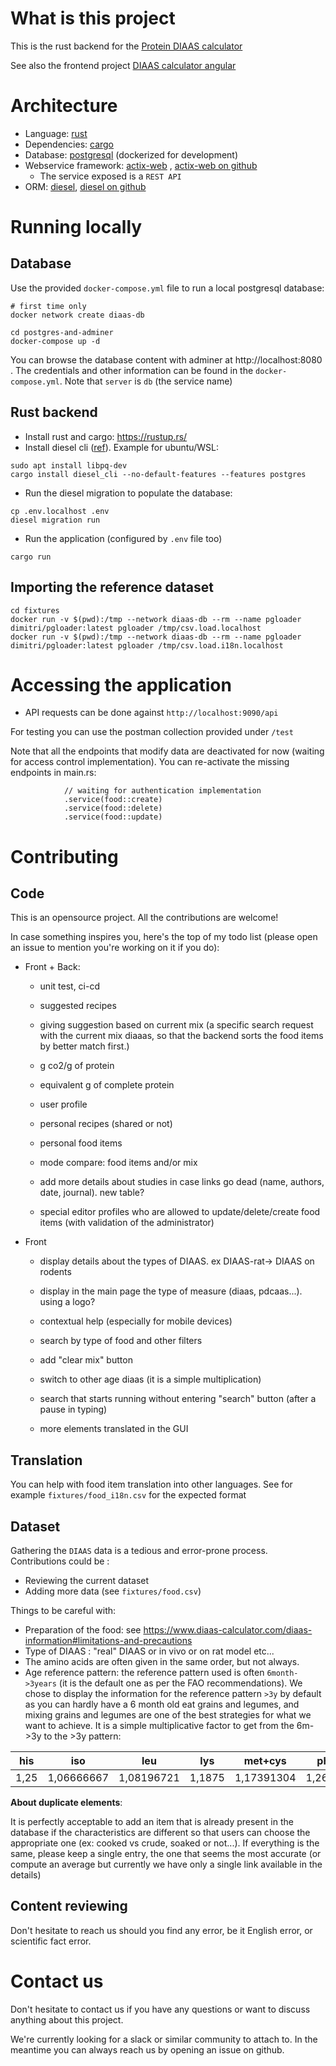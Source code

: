 # What is this project

This is the rust backend for the [Protein DIAAS calculator](https://www.diaas-calculator.com/)

See also the frontend project [DIAAS calculator angular](https://github.com/diaas-calculator/diaas-calculator-angular)

#  Architecture

- Language: [rust](https://rust-lang.org)
- Dependencies: [cargo](https://doc.rust-lang.org/cargo/guide/dependencies.html)
- Database: [postgresql](https://www.postgresql.org) (dockerized for development)
- Webservice framework: [actix-web](https://actix.rs/) , [actix-web on github](https://github.com/actix/actix-web)
  - The service exposed is a `REST API`
- ORM: [diesel](https://diesel.rs/guides/getting-started.html), [diesel on github](https://github.com/diesel-rs/diesel)

# Running locally

## Database

Use the provided `docker-compose.yml` file to run a local postgresql database: 

```
# first time only
docker network create diaas-db

cd postgres-and-adminer
docker-compose up -d
```

You can browse the database content with adminer at http://localhost:8080 . The credentials and other information can be found in the `docker-compose.yml`. Note that `server` is `db` (the service name)

## Rust backend

- Install rust and cargo: https://rustup.rs/
- Install diesel cli ([ref](https://diesel.rs/guides/getting-started.html)). Example for ubuntu/WSL:

```
sudo apt install libpq-dev
cargo install diesel_cli --no-default-features --features postgres
```

- Run the diesel migration to populate the database: 

```
cp .env.localhost .env
diesel migration run
```

- Run the application (configured by `.env` file too)

```
cargo run
```

## Importing the reference dataset

```
cd fixtures
docker run -v $(pwd):/tmp --network diaas-db --rm --name pgloader dimitri/pgloader:latest pgloader /tmp/csv.load.localhost
docker run -v $(pwd):/tmp --network diaas-db --rm --name pgloader dimitri/pgloader:latest pgloader /tmp/csv.load.i18n.localhost
```

# Accessing the application

- API requests can be done against `http://localhost:9090/api`

For testing you can use the postman collection provided under `/test`

Note that all the endpoints that modify data are deactivated for now (waiting for access control implementation). You can re-activate the missing endpoints in main.rs: 

```
            // waiting for authentication implementation
            .service(food::create)
            .service(food::delete)
            .service(food::update)
```

# Contributing

## Code

This is an opensource project. All the contributions are welcome!

In case something inspires you, here's the top of my todo list (please open an issue to mention you're working on it if you do): 

- Front + Back: 

  - unit test, ci-cd

  - suggested recipes

  - giving suggestion based on current mix (a specific search request with the current mix diaaas, so that the backend sorts the food items by better match first.)

  - g co2/g of protein

  - equivalent g of complete protein

  - user profile

  - personal recipes (shared or not)

  - personal food items

  - mode compare: food items and/or mix

  - add more details about studies in case links go dead (name, authors, date, journal). new table?
  
  - special editor profiles who are allowed to update/delete/create food items (with validation of the administrator)


- Front

  - display details about the types of DIAAS. ex DIAAS-rat-> DIAAS on rodents

  - display in the main page the type of measure (diaas, pdcaas...). using a logo?

  - contextual help (especially for mobile devices)

  - search by type of food and other filters

  - add "clear mix" button

  - switch to other age diaas (it is a simple multiplication)

  - search that starts running without entering "search" button (after a pause in typing)

  - more elements translated in the GUI

## Translation

You can help with food item translation into other languages. See for example `fixtures/food_i18n.csv` for the expected format

## Dataset

Gathering the `DIAAS` data is a tedious and error-prone process. Contributions could be :

- Reviewing the current dataset
- Adding more data (see `fixtures/food.csv`)

Things to be careful with: 

- Preparation of the food: see https://www.diaas-calculator.com/diaas-information#limitations-and-precautions
- Type of DIAAS : "real" DIAAS or in vivo or on rat model etc...
- The amino acids are often given in the same order, but not always.
- Age reference pattern: the reference pattern used is often `6month->3years` (it is the default one as per the FAO recommendations). We chose to display the information for the reference pattern `>3y` by default as you can hardly have a 6 month old eat grains and legumes, and mixing grains and legumes are one of the best strategies for what we want to achieve. It is a simple multiplicative factor to get from the 6m->3y to the >3y pattern: 

| his  | iso        | leu        | lys    | met+cys    | phe+tyr    | thr  | trp        | val   |
| ---- | ---------- | ---------- | ------ | ---------- | ---------- | ---- | ---------- | ----- |
| 1,25 | 1,06666667 | 1,08196721 | 1,1875 | 1,17391304 | 1,26829268 | 1,24 | 1,28787879 | 1,075 |



**About duplicate elements**:

It is perfectly acceptable to add an item that is already present in the database if the characteristics are different so that users can choose the appropriate one (ex: cooked vs crude, soaked or not...). If everything is the same, please keep a single entry, the one that seems the most accurate (or compute an average but currently we have only a single link available in the details)

## Content reviewing

Don't hesitate to reach us should you find any error, be it English error, or scientific fact error.

# Contact us

Don't hesitate to contact us if you have any questions or want to discuss anything about this project.

We're currently looking for a slack or similar community to attach to. In the meantime you can always reach us by opening an issue on github.